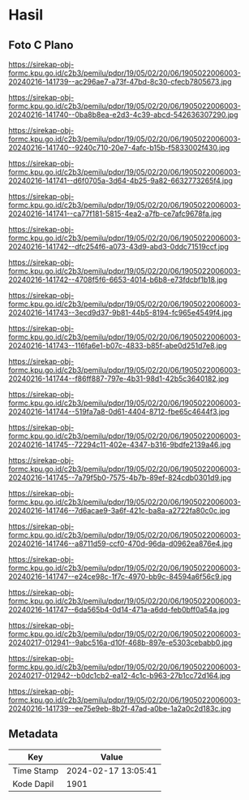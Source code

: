# Hasil

## Foto C Plano

https://sirekap-obj-formc.kpu.go.id/c2b3/pemilu/pdpr/19/05/02/20/06/1905022006003-20240216-141739--ac296ae7-a73f-47bd-8c30-cfecb7805673.jpg

https://sirekap-obj-formc.kpu.go.id/c2b3/pemilu/pdpr/19/05/02/20/06/1905022006003-20240216-141740--0ba8b8ea-e2d3-4c39-abcd-542636307290.jpg

https://sirekap-obj-formc.kpu.go.id/c2b3/pemilu/pdpr/19/05/02/20/06/1905022006003-20240216-141740--9240c710-20e7-4afc-b15b-f5833002f430.jpg

https://sirekap-obj-formc.kpu.go.id/c2b3/pemilu/pdpr/19/05/02/20/06/1905022006003-20240216-141741--d6f0705a-3d64-4b25-9a82-6632773265f4.jpg

https://sirekap-obj-formc.kpu.go.id/c2b3/pemilu/pdpr/19/05/02/20/06/1905022006003-20240216-141741--ca77f181-5815-4ea2-a7fb-ce7afc9678fa.jpg

https://sirekap-obj-formc.kpu.go.id/c2b3/pemilu/pdpr/19/05/02/20/06/1905022006003-20240216-141742--dfc254f6-a073-43d9-abd3-0ddc71519ccf.jpg

https://sirekap-obj-formc.kpu.go.id/c2b3/pemilu/pdpr/19/05/02/20/06/1905022006003-20240216-141742--4708f5f6-6653-4014-b6b8-e73fdcbf1b18.jpg

https://sirekap-obj-formc.kpu.go.id/c2b3/pemilu/pdpr/19/05/02/20/06/1905022006003-20240216-141743--3ecd9d37-9b81-44b5-8194-fc965e4549f4.jpg

https://sirekap-obj-formc.kpu.go.id/c2b3/pemilu/pdpr/19/05/02/20/06/1905022006003-20240216-141743--116fa6e1-b07c-4833-b85f-abe0d251d7e8.jpg

https://sirekap-obj-formc.kpu.go.id/c2b3/pemilu/pdpr/19/05/02/20/06/1905022006003-20240216-141744--f86ff887-797e-4b31-98d1-42b5c3640182.jpg

https://sirekap-obj-formc.kpu.go.id/c2b3/pemilu/pdpr/19/05/02/20/06/1905022006003-20240216-141744--519fa7a8-0d61-4404-8712-fbe65c4644f3.jpg

https://sirekap-obj-formc.kpu.go.id/c2b3/pemilu/pdpr/19/05/02/20/06/1905022006003-20240216-141745--72294c11-402e-4347-b316-9bdfe2139a46.jpg

https://sirekap-obj-formc.kpu.go.id/c2b3/pemilu/pdpr/19/05/02/20/06/1905022006003-20240216-141745--7a79f5b0-7575-4b7b-89ef-824cdb0301d9.jpg

https://sirekap-obj-formc.kpu.go.id/c2b3/pemilu/pdpr/19/05/02/20/06/1905022006003-20240216-141746--7d6acae9-3a6f-421c-ba8a-a2722fa80c0c.jpg

https://sirekap-obj-formc.kpu.go.id/c2b3/pemilu/pdpr/19/05/02/20/06/1905022006003-20240216-141746--a8711d59-ccf0-470d-96da-d0962ea876e4.jpg

https://sirekap-obj-formc.kpu.go.id/c2b3/pemilu/pdpr/19/05/02/20/06/1905022006003-20240216-141747--e24ce98c-1f7c-4970-bb9c-84594a6f56c9.jpg

https://sirekap-obj-formc.kpu.go.id/c2b3/pemilu/pdpr/19/05/02/20/06/1905022006003-20240216-141747--6da565b4-0d14-471a-a6dd-feb0bff0a54a.jpg

https://sirekap-obj-formc.kpu.go.id/c2b3/pemilu/pdpr/19/05/02/20/06/1905022006003-20240217-012941--9abc516a-d10f-468b-897e-e5303cebabb0.jpg

https://sirekap-obj-formc.kpu.go.id/c2b3/pemilu/pdpr/19/05/02/20/06/1905022006003-20240217-012942--b0dc1cb2-ea12-4c1c-b963-27b1cc72d164.jpg

https://sirekap-obj-formc.kpu.go.id/c2b3/pemilu/pdpr/19/05/02/20/06/1905022006003-20240216-141739--ee75e9eb-8b2f-47ad-a0be-1a2a0c2d183c.jpg


## Metadata

| Key        | Value               |
| ---------- | ------------------- |
| Time Stamp | 2024-02-17 13:05:41 |
| Kode Dapil | 1901                |




